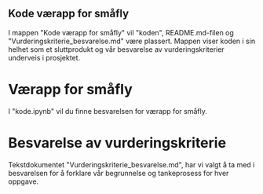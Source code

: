## Kode værapp for småfly
I mappen "Kode værapp for småfly" vil "koden", README.md-filen og "Vurderingskriterie_besvarelse.md" være plassert. Mappen viser koden i sin helhet som et sluttprodukt og vår besvarelse av vurderingskriterier underveis i prosjektet.

# Værapp for småfly
I "kode.ipynb" vil du finne besvarelsen for værapp for småfly.

# Besvarelse av vurderingskriterie
Tekstdokumentet "Vurderingskriterie_besvarelse.md", har vi valgt å ta med i besvarelsen for å forklare vår begrunnelse og tankeprosess for hver oppgave.